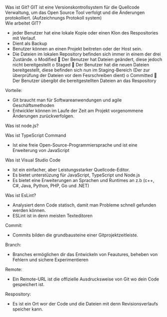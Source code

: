 Was ist Git? 
GIT ist eine Versionskontrollsystem für die Quellcode Verwaltung, um das Open Source Tool verfolgt und die Änderungen protokolliert. (Aufzeichnungs Protokoll system)  
Wie arbeitet GIT?
-	jeder Benutzer hat eine lokale Kopie oder einen Klon des Respositories mit Verlauf.
-	Dient als Backup 
-	Benutzer können an einen Projekt beitreten oder der Host sein. 
-	Die Dateien im lokalen Repository befinden sich immer in einem der drei Zustände.
o	Modified
	Der Benutzer hat Dateien geändert, diese jedoch nicht bereitgestellt
o	Staged
	Der Benutzer hat die neuen Dateien bereitgestellt, diese befinden sich nun im Staging-Bereich (Der zur überprüfung der Dateien vor dem Fesrschreiben dient)
o	Committed
	Der Benutzer übergibt die bereitgestellten Dateien an das Respository

Vorteile: 
-	Git braucht man für Softwareanwendungen und agile Geschäftsmethoden
-	Entwickler können im Laufe der Zeit am Projekt vorgenommene Änderungen zurückverfolgen. 

Was ist node.js?



Was ist TypeScript Command
-	Ist eine freie Open-Source-Programmiersprache und ist eine Erweiterung von JavaScript




Was ist Visual Studio Code 
-	Ist ein einfacher, aber Leistungsstarker Quellcode-Editor. 
-	Es bietet unterstüzung für JavaScript, TypeScript und Node.js 
-	Es bietet eine Erweiterungen an Sprachen und Runtimes an z.b (c++, C#, Java, Python, PHP, Go und .NET)

Was ist EsLint?
-	Analysiert denn Code statisch, damit man Probleme schnell gefunden werden können.
-	ESLint ist in denn meisten Texteditoren



Commit: 

- Commits bilden die grundbausteine einer Gitprojektzeitleiste.

Branch:
 
- Branches ermöglichen dir das Entwickeln von Feautures, beheben von Fehlern und sichere Experimentieren

Remote:

- Ein Remote-URL ist die offizielle Ausdrucksweise von Git wo dein Code gespeichert ist. 

Respository:

- Es ist ein Ort wor der Code und die Dateien mit denn Revisionsverlaufs speicher kann.